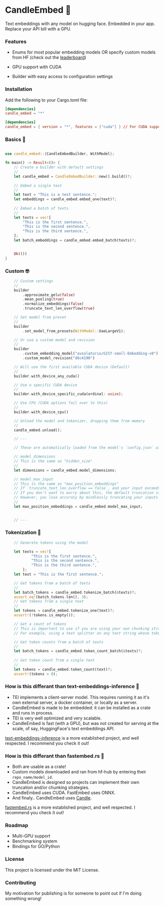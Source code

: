 # CandleEmbed 🧨

Text embeddings with any model on hugging face. Embedded in your app. Replace your API bill with a GPU.

### Features

- Enums for most popular embedding models OR specify custom models from HF (check out the [leaderboard](https://huggingface.co/spaces/mteb/leaderboard))

- GPU support with CUDA

- Builder with easy access to configuration settings

### Installation

Add the following to your Cargo.toml file:

```toml
[dependencies]
candle_embed = "*"

[dependencies]
candle_embed = { version = "*", features = ["cuda"] } // For CUDA support
```

### Basics 🫡

```rust

use candle_embed::{CandleEmbedBuilder, WithModel};

fn main() -> Result<()> {
    // Create a builder with default settings
    //
    let candle_embed = CandleEmbedBuilder::new().build()?;
    
    // Embed a single text
    //
    let text = "This is a test sentence.";
    let embeddings = candle_embed.embed_one(text)?;
    
    // Embed a batch of texts
    //
    let texts = vec![
        "This is the first sentence.",
        "This is the second sentence.",
        "This is the third sentence.",
    ];
    let batch_embeddings = candle_embed.embed_batch(texts)?;
    

    Ok(())
}
```

### Custom 🤓

```rust
    // Custom settings
    //
    builder
        .approximate_gelu(false)
        .mean_pooling(true)
        .normalize_embeddings(false)
        .truncate_text_len_overflow(true)

    // Set model from preset
    //
    builder
        .set_model_from_presets(WithModel::UaeLargeV1);

    // Or use a custom model and revision
    //
    builder
        .custom_embedding_model("avsolatorio/GIST-small-Embedding-v0")
        .custom_model_revision("d6c4190")

    // Will use the first available CUDA device (Default)
    //
    builder.with_device_any_cuda()

    // Use a specific CUDA device
    //
    builder.with_device_specific_cuda(ordinal: usize);

    // Use CPU (CUDA options fail over to this)
    //
    builder.with_device_cpu()

    // Unload the model and tokenizer, dropping them from memory
    //
    candle_embed.unload();

    // ---

    // These are automatically loaded from the model's `config.json` after builder init

    // model_dimensions
    // This is the same as "hidden_size"
    //
    let dimensions = candle_embed.model_dimensions;

    // model_max_input 
    // This is the same as "max_position_embeddings"
    // If `truncate_text_len_overflow == false`, and your input exceeds this a panic will result
    // If you don't want to worry about this, the default truncation strategy will just chop the end off the input
    // However, you lose accuracy by mindlessly truncating your inputs
    //
    let max_position_embeddings = candle_embed.model_max_input;
    

    // ---
```

### Tokenization 🧮

```rust
    // Generate tokens using the model

    let texts = vec![
            "This is the first sentence.",
            "This is the second sentence.",
            "This is the third sentence.",
        ];
    let text = "This is the first sentence.";

    // Get tokens from a batch of texts
    //
    let batch_tokens = candle_embed.tokenize_batch(&texts)?;
    assert_eq!(batch_tokens.len(), 3);
    // Get tokens from a single text
    //
    let tokens = candle_embed.tokenize_one(text)?;
    assert!(!tokens.is_empty());

    // Get a count of tokens
    // This is important to use if you are using your own chunking strategy
    // For example, using a text splitter on any text string whose token count exceeds candle_embed.model_max_input

    // Get token counts from a batch of texts
    //
    let batch_tokens = candle_embed.token_count_batch(&texts)?;
   
    // Get token count from a single text
    //
    let tokens = candle_embed.token_count(text)?;
    assert!(tokens > 0);
```

### How is this differant than text-embeddings-inference 🤗

- TEI implements a client-server model. This requires running it as it's own external server, a docker container, or locally as a server.
- CandleEmbed is made to be embedded: it can be installed as a crate and runs in process.
- TEI is very well optimized and very scalable.
- CandleEmbed is fast (with a GPU), but was not created for serving at the scale, of say, HuggingFace's text embeddings API.


[text-embeddings-inference]('https://github.com/huggingface/text-embeddings-inference') is a more established project, and well respected. I recommend you check it out!

### How is this differant than fastembed.rs 🦀

- Both are usable as a crate!
- Custom models downloaded and ran from hf-hub by entering their `repo_name/model_id`.
- CandleEmbed is designed so projects can implement their own truncation and/or chunking strategies. 
- CandleEmbed uses CUDA. FastEmbed uses ONNX.
- And finaly.. CandleEmbed uses [Candle](https://github.com/huggingface/candle).

[fastembed.rs]('https://github.com/Anush008/fastembed-rs') is a more established project, and well respected. I recommend you check it out!


### Roadmap

- Multi-GPU support
- Benchmarking system
- Bindings for GO/Python

### License

This project is licensed under the MIT License.

### Contributing

My motivation for publishing is for someone to point out if I'm doing something wrong!